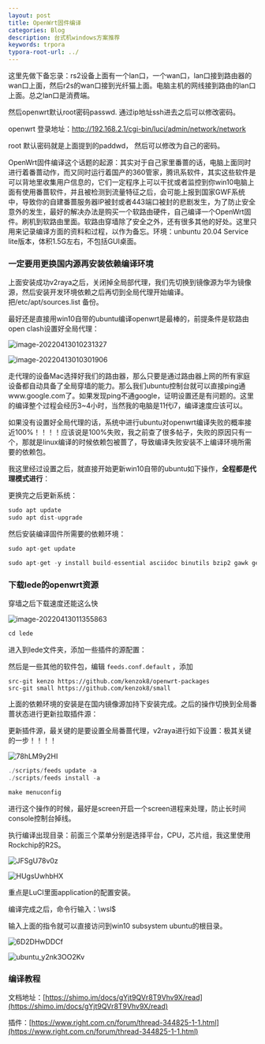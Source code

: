 ```yaml
---
layout: post
title: OpenWrt固件编译
categories: Blog
description: 台式机windows方案推荐
keywords: trpora
typora-root-url: ../
---
```

这里先做下备忘录：rs2设备上面有一个lan口，一个wan口，lan口接到路由器的wan口上面，然后r2s的wan口接到光纤猫上面。电脑主机的网线接到路由的lan口上面。总之lan口是消费端。

然后openwrt默认root密码passwd. 通过ip地址ssh进去之后可以修改密码。

openwrt 登录地址：http://192.168.2.1/cgi-bin/luci/admin/network/network

root 默认密码就是上面提到的paddwd， 然后可以修改为自己的密码。







OpenWrt固件编译这个话题的起源：其实对于自己家里番蔷的话，电脑上面同时进行着番蔷动作，而又同时运行着国产的360管家，腾讯系软件，其实这些软件是可以背地里收集用户信息的，它们一定程序上可以干扰或者监控到你win10电脑上面有使用番蔷软件，并且被检测到流量特征之后，会可能上报到国家GWF系统中，导致你的自建番蔷服务器IP被封或者443端口被封的悲剧发生，为了防止安全意外的发生，最好的解决办法是购买一个软路由硬件，自己编译一个OpenWrt固件。刷机到软路由里面。软路由穿墙除了安全之外，还有很多其他的好处。这里只用来记录编译方面的资料和过程，以作为备忘。环境：unbuntu 20.04 Service lite版本，体积1.5G左右，不包括GUI桌面。

### 一定要用更换国内源再安装依赖编译环境

上面安装成功v2raya之后，关闭掉全局部代理，我们先切换到镜像源为华为镜像源，然后安装开发环境依赖之后再切到全局代理开始编译。把/etc/apt/sources.list 备份。

最好还是直接用win10自带的ubuntu编译openwrt是最棒的，前提条件是软路由open clash设置好全局代理：

![image-20220413010231327](/images/posts/image-20220413010231327.png)

![image-20220413010301906](/images/posts/image-20220413010301906.png)

走代理的设备Mac选择好我们的路由器，那么只要是通过路由器上网的所有家庭设备都自动具备了全局穿墙的能力。那么我们ubuntu控制台就可以直接ping通www.google.com了。如果发现ping不通google，证明设置还是有问题的。这里的编译整个过程会经历3~4小时，当然我的电脑是11代i7，编译速度应该可以。

如果没有设置好全局代理的话，系统中进行ubuntu对openwrt编译失败的概率接近100%！！！！应该说是100%失败，我之前查了很多帖子，失败的原因只有一个，那就是linux编译的时候依赖包被蔷了，导致编译失败安装不上编译环境所需要的依赖包。

我这里经过设置之后，就直接开始更新win10自带的ubuntu如下操作，**全程都是代理模式进行**：

更换完之后更新系统：

````c#
sudo apt update
sudo apt dist-upgrade

````

然后安装编译固件所需要的依赖环境：

````c#
sudo apt-get update

sudo apt-get -y install build-essential asciidoc binutils bzip2 gawk gettext git libncurses5-dev libz-dev patch python3.5 python2.7 unzip zlib1g-dev lib32gcc1 libc6-dev-i386 subversion flex uglifyjs git-core gcc-multilib p7zip p7zip-full msmtp libssl-dev texinfo libglib2.0-dev xmlto qemu-utils upx libelf-dev autoconf automake libtool autopoint device-tree-compiler g++-multilib antlr3 gperf wget swig

````



### 下载lede的openwrt资源

穿墙之后下载速度还能这么快

![image-20220413011355863](/images/posts/image-20220413011355863.png)

```c#
cd lede
```

进入到lede文件夹，添加一些插件的源配置：

然后是一些其他的软件包，编辑 `feeds.conf.default` ，添加

```text
src-git kenzo https://github.com/kenzok8/openwrt-packages
src-git small https://github.com/kenzok8/small
```

上面的依赖环境的安装是在国内镜像源加持下安装完成。之后的操作切换到全局番蔷状态进行更新拉取插件源：

更新插件源，最关键的是要设置全局番蔷代理，v2raya进行如下设置：极其关键的一步！！！！

![78hLM9y2HI](/images/posts/78hLM9y2HI.png)

````c#
./scripts/feeds update -a
./scripts/feeds install -a

````

````c#
make menuconfig
````

进行这个操作的时候，最好是screen开启一个screen进程来处理，防止长时间console控制台掉线。

执行编译出现目录：前面三个菜单分别是选择平台，CPU，芯片组，我这里使用Rockchip的R2S。

![JFSgU78v0z](/images/posts/JFSgU78v0z.png)

![HUgsUwhbHX](/images/posts/HUgsUwhbHX.png)

重点是LuCI里面application的配置安装。

编译完成之后，命令行输入：\\wsl$ 

输入上面的指令就可以直接访问到win10 subsystem ubuntu的根目录。

![6D2DHwDDCf](/images/posts/6D2DHwDDCf.png)

![ubuntu_y2nk3OO2Kv](/images/posts/ubuntu_y2nk3OO2Kv.png)

### 编译教程

文档地址：[https://shimo.im/docs/gYjt9QVr8T9Vhv9X/read](https://shimo.im/docs/gYjt9QVr8T9Vhv9X/read)

插件：[https://www.right.com.cn/forum/thread-344825-1-1.html](https://www.right.com.cn/forum/thread-344825-1-1.html)
